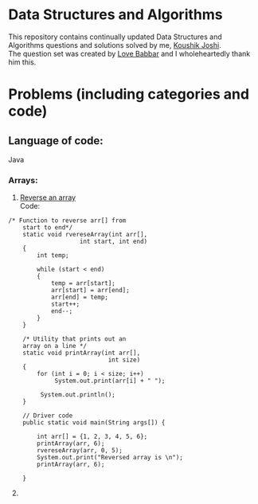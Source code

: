 # Data Structures and Algorithms
This repository contains continually updated Data Structures and Algorithms questions and solutions solved by me, [Koushik Joshi](https://www.linkedin.com/in/koushik-joshi-b60b401b/). <br />
The question set was created by [Love Babbar](https://www.youtube.com/channel/UCQHLxxBFrbfdrk1jF0moTpw) and I wholeheartedly thank him this.

# Problems (including categories and code)
## Language of code:
Java
### Arrays:
1. [Reverse an array](https://www.geeksforgeeks.org/write-a-program-to-reverse-an-array-or-string/) <br />
Code:
```
/* Function to reverse arr[] from 
    start to end*/
    static void rvereseArray(int arr[],
                    int start, int end)
    {
        int temp;
          
        while (start < end)
        {
            temp = arr[start]; 
            arr[start] = arr[end];
            arr[end] = temp;
            start++;
            end--;
        } 
    }     
      
    /* Utility that prints out an
    array on a line */
    static void printArray(int arr[], 
                            int size)
    {
        for (int i = 0; i < size; i++)
             System.out.print(arr[i] + " ");
          
         System.out.println();
    } 
 
    // Driver code
    public static void main(String args[]) {
         
        int arr[] = {1, 2, 3, 4, 5, 6};
        printArray(arr, 6);
        rvereseArray(arr, 0, 5);
        System.out.print("Reversed array is \n");
        printArray(arr, 6); 
        
    } 
```
    
    
2. 
    

